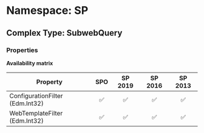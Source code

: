 # Namespace: SP

## Complex Type: SubwebQuery

### Properties

**Availability matrix**

Property | SPO | SP 2019 | SP 2016 | SP 2013
----------|:---:|:-------:|:-------:|:-------:
ConfigurationFilter (Edm.Int32) | ✅ | ✅ | ✅ | ✅
WebTemplateFilter (Edm.Int32) | ✅ | ✅ | ✅ | ✅
